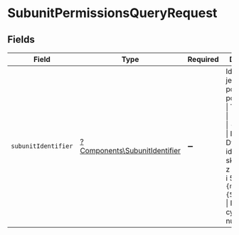 # SubunitPermissionsQueryRequest


## Fields

| Field                                                                                                                                                                                                             | Type                                                                                                                                                                                                              | Required                                                                                                                                                                                                          | Description                                                                                                                                                                                                       |
| ----------------------------------------------------------------------------------------------------------------------------------------------------------------------------------------------------------------- | ----------------------------------------------------------------------------------------------------------------------------------------------------------------------------------------------------------------- | ----------------------------------------------------------------------------------------------------------------------------------------------------------------------------------------------------------------- | ----------------------------------------------------------------------------------------------------------------------------------------------------------------------------------------------------------------- |
| `subunitIdentifier`                                                                                                                                                                                               | [?Components\SubunitIdentifier](../../Models/Components/SubunitIdentifier.md)                                                                                                                                     | :heavy_minus_sign:                                                                                                                                                                                                | Identyfikator jednostki lub podmiotu podrzędnego.<br/>\| Type \| Value \|<br/>\| --- \| --- \|<br/>\| InternalId \| Dwuczłonowy identyfikator składający się z numeru NIP i 5 cyfr: `{nip}-{5_cyfr}` \|<br/>\| Nip \| 10 cyfrowy numer NIP \| |